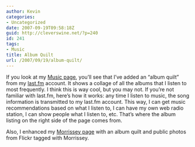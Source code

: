 ```yaml
---
author: Kevin
categories:
- Uncategorized
date: 2007-09-19T09:58:18Z
guid: http://cleverswine.net/?p=240
id: 241
tags:
- Music
title: Album Quilt
url: /2007/09/19/album-quilt/
---
```


If you look at my [Music page](http://cleverswine.net/?page_id=17), you&#8217;ll see that I&#8217;ve added an &#8220;album quilt&#8221; from my [last.fm](http://www.last.fm/user/dolcex/) account. It shows a collage of all the albums that I listen to most frequently. I think this is way cool, but you may not. If you&#8217;re not familiar with last.fm, here&#8217;s how it works: any time I listen to music, the song information is transmitted to my last.fm account. This way, I can get music recommendations based on what I listen to, I can have my own web radio station, I can show people what I listen to, etc. That&#8217;s where the album listing on the right side of the page comes from.

Also, I enhanced my [Morrissey page](http://cleverswine.net/?page_id=126) with an album quilt and public photos from Flickr tagged with Morrissey.